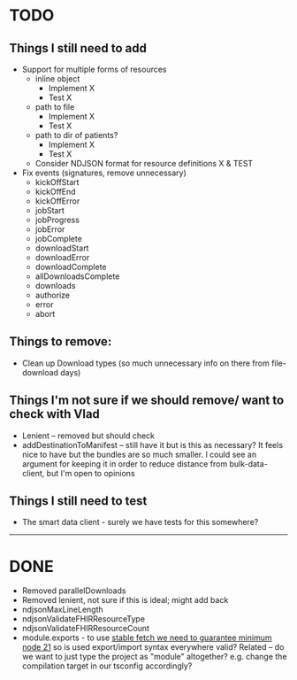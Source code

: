# TODO

## Things I still need to add

-   Support for multiple forms of resources
    -   inline object
        -   Implement X
        -   Test X
    -   path to file
        -   Implement X
        -   Test X
    -   path to dir of patients?
        -   Implement X
        -   Test X
    -   Consider NDJSON format for resource definitions X & TEST
-   Fix events (signatures, remove unnecessary)
    -   kickOffStart
    -   kickOffEnd
    -   kickOffError
    -   jobStart
    -   jobProgress
    -   jobError
    -   jobComplete
    -   downloadStart
    -   downloadError
    -   downloadComplete
    -   allDownloadsComplete
    -   downloads
    -   authorize
    -   error
    -   abort

## Things to remove:

-   Clean up Download types (so much unnecessary info on there from file-download days)

## Things I'm not sure if we should remove/ want to check with Vlad

-   Lenient – removed but should check
-   addDestinationToManifest – still have it but is this as necessary? It feels nice to have but the bundles are so much smaller. I could see an argument for keeping it in order to reduce distance from bulk-data-client, but I'm open to opinions

## Things I still need to test

-   The smart data client - surely we have tests for this somewhere?

---

# DONE

-   Removed parallelDownloads
-   Removed lenient, not sure if this is ideal; might add back
-   ndjsonMaxLineLength
-   ndjsonValidateFHIRResourceType
-   ndjsonValidateFHIRResourceCount
-   module.exports - to use [stable fetch we need to guarantee minimum node 21](https://nodejs.org/en/blog/announcements/v21-release-announce) so is used export/import syntax everywhere valid? Related – do we want to just type the project as "module" altogether? e.g. change the compilation target in our tsconfig accordingly?
